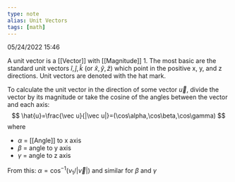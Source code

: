 ```yaml
---
type: note
alias: Unit Vectors
tags: [math]
---
```

05/24/2022 15:46

  

A unit vector is a [[Vector]] with [[Magnitude]] 1. The most basic are the standard unit vectors $\hat{i}, \hat j,\hat k$ (or $\hat x, \hat y, \hat z$) which point in the positive x, y, and z directions. Unit vectors are denoted with the hat mark.

To calculate the unit vector in the direction of some vector $\vec u$, divide the vector by its magnitude or take the cosine of the angles between the vector and each axis:
$$
\hat{u}=\frac{\vec u}{|\vec u|}=(\cos\alpha,\cos\beta,\cos\gamma)
$$
where
- $\alpha$ = [[Angle]] to x axis
- $\beta$ = angle to y axis
- $\gamma$ = angle to z axis

From this: $\alpha=\cos^{-1}(v_1/|\vec v|)$ and similar for $\beta$ and $\gamma$
